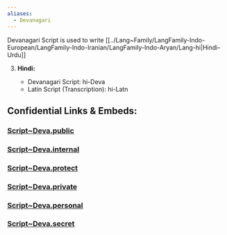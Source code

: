 ```yaml
---
aliases:
  - Devanagari
---
```

Devanagari Script is used to write [[../Lang~Family/LangFamily-Indo-European/LangFamily-Indo-Iranian/LangFamily-Indo-Aryan/Lang-hi|Hindi-Urdu]]


3. **Hindi:**
    
    - Devanagari Script: hi-Deva
    - Latin Script (Transcription): hi-Latn


## Confidential Links & Embeds: 

### [Script~Deva.public](/_public\Language\Scripts/Script~Deva.public.md) 

### [Script~Deva.internal](/_internal\Language\Scripts/Script~Deva.internal.md) 

### [Script~Deva.protect](/_protect\Language\Scripts/Script~Deva.protect.md) 

### [Script~Deva.private](/_private\Language\Scripts/Script~Deva.private.md) 

### [Script~Deva.personal](/_personal\Language\Scripts/Script~Deva.personal.md) 

### [Script~Deva.secret](/_secret\Language\Scripts/Script~Deva.secret.md)

